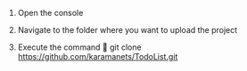 <!--- To upload a project : --->

1) Open the console

2) Navigate to the folder where you want to upload the project

3) Execute the command 📌   git clone https://github.com/karamanets/TodoList.git
